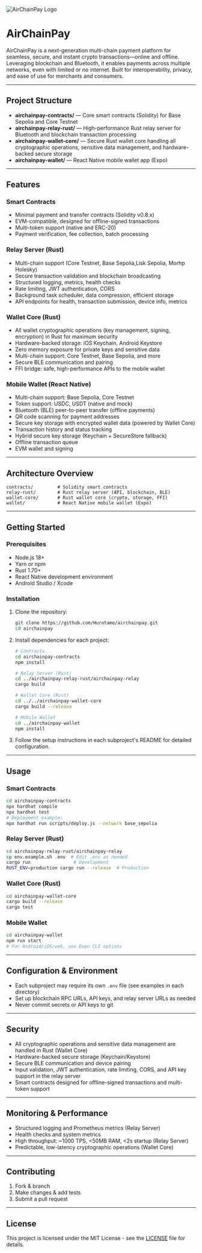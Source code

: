 ![AirChainPay Logo](https://rose-imaginative-lion-87.mypinata.cloud/ipfs/bafybeiby6qp7p7kkey3lrrp5jhbgqg7rw6agpfcnitjepyinke2xhejboa)

# AirChainPay

AirChainPay is a next-generation multi-chain payment platform for seamless, secure, and instant crypto transactions—online and offline. Leveraging blockchain and Bluetooth, it enables payments across multiple networks, even with limited or no internet. Built for interoperability, privacy, and ease of use for merchants and consumers.

---

## Project Structure

- **airchainpay-contracts/** — Core smart contracts (Solidity) for Base Sepolia and Core Testnet
- **airchainpay-relay-rust/** — High-performance Rust relay server for Bluetooth and blockchain transaction processing
- **airchainpay-wallet-core/** — Secure Rust wallet core handling all cryptographic operations, sensitive data management, and hardware-backed secure storage
- **airchainpay-wallet/** — React Native mobile wallet app (Expo)

---

## Features

### Smart Contracts
- Minimal payment and transfer contracts (Solidity v0.8.x)
- EVM-compatible, designed for offline-signed transactions
- Multi-token support (native and ERC-20)
- Payment verification, fee collection, batch processing

### Relay Server (Rust)
- Multi-chain support (Core Testnet, Base Sepolia,Lisk Sepolia, Morhp Holesky)
- Secure transaction validation and blockchain broadcasting
- Structured logging, metrics, health checks
- Rate limiting, JWT authentication, CORS
- Background task scheduler, data compression, efficient storage
- API endpoints for health, transaction submission, device info, metrics

### Wallet Core (Rust)
- All wallet cryptographic operations (key management, signing, encryption) in Rust for maximum security
- Hardware-backed storage: iOS Keychain, Android Keystore
- Zero memory exposure for private keys and sensitive data
- Multi-chain support: Core Testnet, Base Sepolia, and more
- Secure BLE communication and pairing
- FFI bridge: safe, high-performance APIs to the mobile wallet

### Mobile Wallet (React Native)
- Multi-chain support: Base Sepolia, Core Testnet
- Token support: USDC, USDT (native and mock)
- Bluetooth (BLE) peer-to-peer transfer (offline payments)
- QR code scanning for payment addresses
- Secure key storage with encrypted wallet data (powered by Wallet Core)
- Transaction history and status tracking
- Hybrid secure key storage (Keychain + SecureStore fallback)
- Offline transaction queue
- EVM wallet and signing

---

## Architecture Overview

```
contracts/         # Solidity smart contracts
relay-rust/        # Rust relay server (API, blockchain, BLE)
wallet-core/       # Rust wallet core (crypto, storage, FFI)
wallet/            # React Native mobile wallet (Expo)
```

---

## Getting Started

### Prerequisites
- Node.js 18+
- Yarn or npm
- Rust 1.70+
- React Native development environment
- Android Studio / Xcode

### Installation

1. Clone the repository:
   ```bash
   git clone https://github.com/Hurotamo/airchainpay.git
   cd airchainpay
   ```

2. Install dependencies for each project:
   ```bash
   # Contracts
   cd airchainpay-contracts
   npm install

   # Relay Server (Rust)
   cd ../airchainpay-relay-rust/airchainpay-relay
   cargo build

   # Wallet Core (Rust)
   cd ../../airchainpay-wallet-core
   cargo build --release

   # Mobile Wallet
   cd ../airchainpay-wallet
   npm install
   ```

3. Follow the setup instructions in each subproject's README for detailed configuration.

---

## Usage

### Smart Contracts
```bash
cd airchainpay-contracts
npx hardhat compile
npx hardhat test
# Deployment example:
npx hardhat run scripts/deploy.js --network base_sepolia
```

### Relay Server (Rust)
```bash
cd airchainpay-relay-rust/airchainpay-relay
cp env.example.sh .env  # Edit .env as needed
cargo run                # Development
RUST_ENV=production cargo run --release  # Production
```

### Wallet Core (Rust)
```bash
cd airchainpay-wallet-core
cargo build --release
cargo test
```

### Mobile Wallet
```bash
cd airchainpay-wallet
npm run start
# For Android/iOS/web, use Expo CLI options
```

---

## Configuration & Environment

- Each subproject may require its own `.env` file (see examples in each directory)
- Set up blockchain RPC URLs, API keys, and relay server URLs as needed
- Never commit secrets or API keys to git

---

## Security
- All cryptographic operations and sensitive data management are handled in Rust (Wallet Core)
- Hardware-backed secure storage (Keychain/Keystore)
- Secure BLE communication and device pairing
- Input validation, JWT authentication, rate limiting, CORS, and API key support in the relay server
- Smart contracts designed for offline-signed transactions and multi-token support

---

## Monitoring & Performance
- Structured logging and Prometheus metrics (Relay Server)
- Health checks and system metrics
- High throughput: ~1000 TPS, <50MB RAM, <2s startup (Relay Server)
- Predictable, low-latency cryptographic operations (Wallet Core)

---

## Contributing
1. Fork & branch
2. Make changes & add tests
3. Submit a pull request

---

## License

This project is licensed under the MIT License - see the [LICENSE](LICENSE) file for details. 
